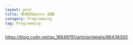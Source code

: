 ```yaml
---
layout: post
title: 常用的Opencv 函数
category: Programming
tag: Programming
---
```


https://blog.csdn.net/qq_18649781/article/details/86438300
